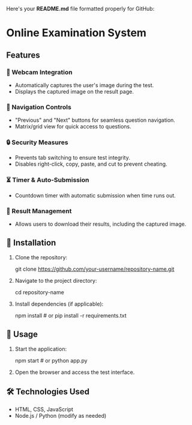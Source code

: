 Here's your **README.md** file formatted properly for GitHub:  

# Online Examination System  

## Features  

### 📸 Webcam Integration  
- Automatically captures the user's image during the test.  
- Displays the captured image on the result page.  

### 🔄 Navigation Controls  
- "Previous" and "Next" buttons for seamless question navigation.  
- Matrix/grid view for quick access to questions.  

### 🔒 Security Measures  
- Prevents tab switching to ensure test integrity.  
- Disables right-click, copy, paste, and cut to prevent cheating.  

### ⏳ Timer & Auto-Submission  
- Countdown timer with automatic submission when time runs out.  

### 📄 Result Management  
- Allows users to download their results, including the captured image.  

## 📌 Installation  
1. Clone the repository:  
  
   git clone https://github.com/your-username/repository-name.git
   
2. Navigate to the project directory:  
  
   cd repository-name
   
3. Install dependencies (if applicable):  
  
   npm install  # or pip install -r requirements.txt
  

## 🚀 Usage  
1. Start the application:  
   
   npm start  # or python app.py
   
2. Open the browser and access the test interface.  

## 🛠 Technologies Used  
- HTML, CSS, JavaScript  
- Node.js / Python (modify as needed)  

